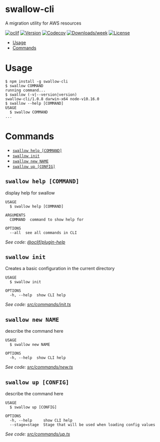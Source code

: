 swallow-cli
===========

A migration utility for AWS resources

[![oclif](https://img.shields.io/badge/cli-oclif-brightgreen.svg)](https://oclif.io)
[![Version](https://img.shields.io/npm/v/swallow-cli.svg)](https://npmjs.org/package/swallow-cli)
[![Codecov](https://codecov.io/gh/drg-adaptive/swallow-migration/branch/master/graph/badge.svg)](https://codecov.io/gh/drg-adaptive/swallow-migration)
[![Downloads/week](https://img.shields.io/npm/dw/swallow-cli.svg)](https://npmjs.org/package/swallow-cli)
[![License](https://img.shields.io/npm/l/swallow-cli.svg)](https://github.com/drg-adaptive/swallow-migration/blob/master/package.json)

<!-- toc -->
* [Usage](#usage)
* [Commands](#commands)
<!-- tocstop -->
# Usage
<!-- usage -->
```sh-session
$ npm install -g swallow-cli
$ swallow COMMAND
running command...
$ swallow (-v|--version|version)
swallow-cli/1.0.8 darwin-x64 node-v10.16.0
$ swallow --help [COMMAND]
USAGE
  $ swallow COMMAND
...
```
<!-- usagestop -->
# Commands
<!-- commands -->
* [`swallow help [COMMAND]`](#swallow-help-command)
* [`swallow init`](#swallow-init)
* [`swallow new NAME`](#swallow-new-name)
* [`swallow up [CONFIG]`](#swallow-up-config)

## `swallow help [COMMAND]`

display help for swallow

```
USAGE
  $ swallow help [COMMAND]

ARGUMENTS
  COMMAND  command to show help for

OPTIONS
  --all  see all commands in CLI
```

_See code: [@oclif/plugin-help](https://github.com/oclif/plugin-help/blob/v2.2.1/src/commands/help.ts)_

## `swallow init`

Creates a basic configuration in the current directory

```
USAGE
  $ swallow init

OPTIONS
  -h, --help  show CLI help
```

_See code: [src/commands/init.ts](https://github.com/drg-adaptive/swallow-migration/blob/v1.0.8/src/commands/init.ts)_

## `swallow new NAME`

describe the command here

```
USAGE
  $ swallow new NAME

OPTIONS
  -h, --help  show CLI help
```

_See code: [src/commands/new.ts](https://github.com/drg-adaptive/swallow-migration/blob/v1.0.8/src/commands/new.ts)_

## `swallow up [CONFIG]`

describe the command here

```
USAGE
  $ swallow up [CONFIG]

OPTIONS
  -h, --help     show CLI help
  --stage=stage  Stage that will be used when loading config values
```

_See code: [src/commands/up.ts](https://github.com/drg-adaptive/swallow-migration/blob/v1.0.8/src/commands/up.ts)_
<!-- commandsstop -->
